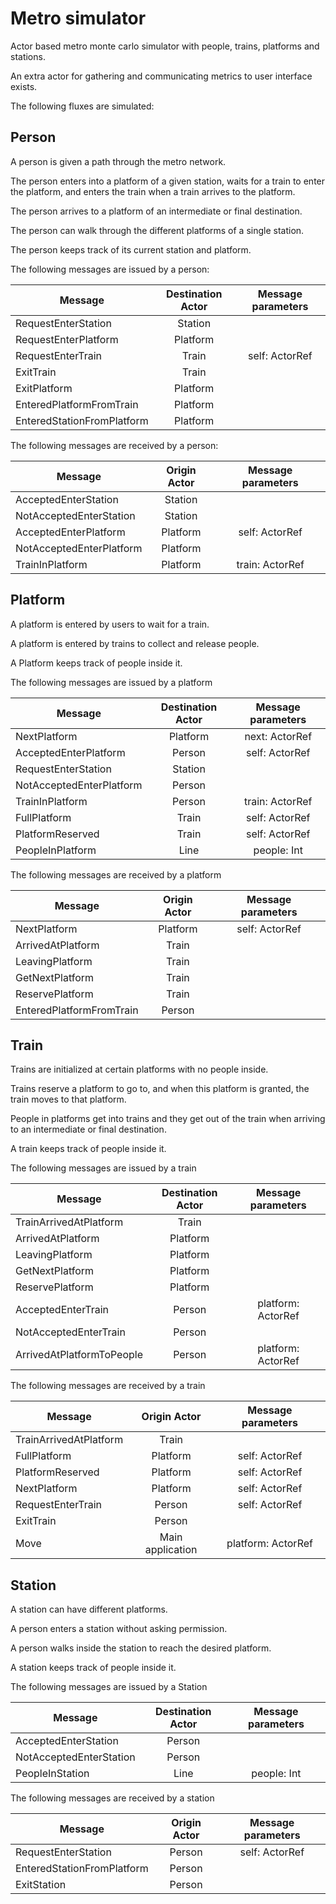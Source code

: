 # Metro simulator

Actor based metro monte carlo simulator with people, trains, platforms and stations.

An extra actor for gathering and communicating metrics to user interface exists.

The following fluxes are simulated:

## Person
A person is given a path through the metro network.

The person enters into a platform of a given station,
waits for a train to enter the platform,
and enters the train when a train arrives to the platform.

The person arrives to a platform of an intermediate or final destination.

The person can walk through the different platforms of a single station.

The person keeps track of its current station and platform.

The following messages are issued by a person:

| Message                    |  Destination Actor |  Message parameters  |
|----------------------------|:------------------:|:--------------------:|
| RequestEnterStation        | Station            |                      |
| RequestEnterPlatform       | Platform           |                      |
| RequestEnterTrain          | Train              | self: ActorRef       |
| ExitTrain                  | Train              |                      |
| ExitPlatform               | Platform           |                      |
| EnteredPlatformFromTrain   | Platform           |                      |
| EnteredStationFromPlatform | Platform           |                      |

The following messages are received by a person:

| Message                  |  Origin Actor      |  Message parameters  |
|--------------------------|:------------------:|:--------------------:|
| AcceptedEnterStation     | Station            |                      |
| NotAcceptedEnterStation  | Station            |                      |
| AcceptedEnterPlatform    | Platform           | self: ActorRef       |
| NotAcceptedEnterPlatform | Platform           |                      |
| TrainInPlatform          | Platform           | train: ActorRef      |


## Platform
A platform is entered by users to wait for a train.

A platform is entered by trains to collect and release people.

A Platform keeps track of people inside it.

The following messages are issued by a platform

| Message                  |  Destination Actor |  Message parameters  |
|--------------------------|:------------------:|:--------------------:|
| NextPlatform             | Platform           | next: ActorRef       |
| AcceptedEnterPlatform    | Person             | self: ActorRef       |
| RequestEnterStation      | Station            |                      |
| NotAcceptedEnterPlatform | Person             |                      |
| TrainInPlatform          | Person             | train: ActorRef      |
| FullPlatform             | Train              | self: ActorRef       |
| PlatformReserved         | Train              | self: ActorRef       |
| PeopleInPlatform         | Line               | people: Int          |


The following messages are received by a platform

| Message                  |  Origin Actor      |  Message parameters  |
|--------------------------|:------------------:|:--------------------:|
| NextPlatform             | Platform           | self: ActorRef       |
| ArrivedAtPlatform        | Train              |                      |
| LeavingPlatform          | Train              |                      |
| GetNextPlatform          | Train              |                      |
| ReservePlatform          | Train              |                      |
| EnteredPlatformFromTrain | Person             |                      |


## Train
Trains are initialized at certain platforms with no people inside.

Trains reserve a platform to go to, and when this platform is granted,
the train moves to that platform.

People in platforms get into trains and they get out of the train when
arriving to an intermediate or final destination.

A train keeps track of people inside it.

The following messages are issued by a train

| Message                   |  Destination Actor |  Message parameters  |
|---------------------------|:------------------:|:--------------------:|
| TrainArrivedAtPlatform    | Train              |                      |
| ArrivedAtPlatform         | Platform           |                      |
| LeavingPlatform           | Platform           |                      |
| GetNextPlatform           | Platform           |                      |
| ReservePlatform           | Platform           |                      |
| AcceptedEnterTrain        | Person             | platform: ActorRef   |
| NotAcceptedEnterTrain     | Person             |                      |
| ArrivedAtPlatformToPeople | Person             | platform: ActorRef   |

The following messages are received by a train

| Message                 |  Origin Actor      |  Message parameters  |
|-------------------------|:------------------:|:--------------------:|
| TrainArrivedAtPlatform  | Train              |                      |
| FullPlatform            | Platform           | self: ActorRef       |
| PlatformReserved        | Platform           | self: ActorRef       |
| NextPlatform            | Platform           | self: ActorRef       |
| RequestEnterTrain       | Person             | self: ActorRef       |
| ExitTrain               | Person             |                      |
| Move                    | Main application   | platform: ActorRef   |


## Station
A station can have different platforms.

A person enters a station without asking permission.

A person walks inside the station to reach the desired platform.

A station keeps track of people inside it.

The following messages are issued by a Station

| Message                 |  Destination Actor |  Message parameters  |
|-------------------------|:------------------:|:--------------------:|
| AcceptedEnterStation    | Person             |                      |
| NotAcceptedEnterStation | Person             |                      |
| PeopleInStation         | Line               | people: Int          |

The following messages are received by a station

| Message                    |  Origin Actor      |  Message parameters  |
|----------------------------|:------------------:|:--------------------:|
| RequestEnterStation        | Person             | self: ActorRef       |
| EnteredStationFromPlatform | Person             |                      |
| ExitStation                | Person             |                      |



